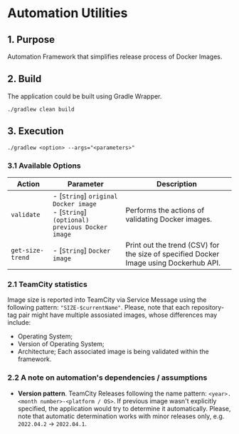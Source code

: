 # Automation Utilities

## 1. Purpose
Automation Framework that simplifies release process of Docker Images.

## 2. Build
The application could be built using Gradle Wrapper.
```
./gradlew clean build
```


## 3. Execution

```
./gradlew <option> --args="<parameters>"
```

### 3.1 Available Options

| Action           | Parameter                                                                                  | Description                                                                           |
|------------------|--------------------------------------------------------------------------------------------|---------------------------------------------------------------------------------------|
| `validate`       | - [`String`] `original Docker image` <br/> - [`String`] `(optional) previous Docker image` | Performs the actions of validating Docker images.                                     |
| `get-size-trend` | - [`String`] `Docker image`                                                                | Print out the trend (CSV) for the size of specified Docker Image using Dockerhub API. |

### 2.1 TeamCity statistics
Image size is reported into TeamCity via Service Message using the following pattern: `"SIZE-$currentName"`.
Please, note that each repository-tag pair might have multiple assosiated images, whose differences may include:
* Operating System;
* Version of Operating System;
* Architecture;
Each associated image is being validated within the framework.

### 2.2 A note on automation's dependencies / assumptions

* **Version pattern**. TeamCity Releases following the name pattern: `<year>.<month number>-<platform / OS>`. If previous image
wasn't explicitly specified, the application would try to determine it automatically. Please, note that automatic determination works
with minor releases only, e.g. `2022.04.2` -> `2022.04.1`.

